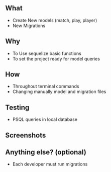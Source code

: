 ## What 
- Create New models (match, play, player)
- New Migrations
## Why
- To Use sequelize basic functions 
- To set the project ready for model queries

## How
- Throughout terminal commands
- Changing manually model and migration files

## Testing 
- PSQL queries in local database
## Screenshots 


## Anything else? (optional)
- Each developer must run migrations 